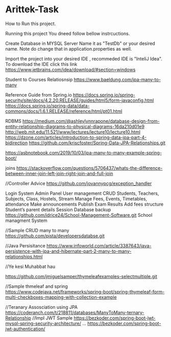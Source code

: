 # Arittek-Task
How to Run this project.

Running this project You dneed follow bellow instrcuctions.

Create Database in MYSQL Server 
Name it as "TestDb" or your desired name. Note do change that in application.properties as well.

Import the project into your desired IDE , recommeded IDE is "InteliJ Idea".
To download the IDE click this link https://www.jetbrains.com/idea/download/#section=windows

Student to Courses Relatiosnsip
https://www.baeldung.com/jpa-many-to-many

Reference Guide from Spring.io
https://docs.spring.io/spring-security/site/docs/4.2.20.RELEASE/guides/html5/form-javaconfig.html
https://docs.spring.io/spring-data/data-commons/docs/1.6.1.RELEASE/reference/html/pt01.html

RDBMS 
https://medium.com/@ashleylynnrapone/database-design-from-entity-relationship-diagrams-to-physical-diagrams-16da210d01e9
http://web.mit.edu/11.521/www/lectures/lecture10/lecture10.html
https://dzone.com/articles/introduction-to-spring-data-jpa-part-4-bidirection
https://github.com/kriscfoster/Spring-Data-JPA-Relationships.git



https://asbnotebook.com/2019/10/03/jpa-many-to-many-example-spring-boot/


joins 
https://stackoverflow.com/questions/5706437/whats-the-difference-between-inner-join-left-join-right-join-and-full-join

//Controller Advice
https://github.com/jovannypcg/exception_handler


Login System
Admin Panel
User management
CRUD Students, Teachers, Subjects, Class, Hostels, Stream
Manage Fees, Events, Timetables, attendance
Make announcements
Publish Exam Results
Add fees structure
Student’s parent details
Session
Database backup
https://github.com/idrice24/School-Management-Software.git
School managment System

//Sample CRUD many to many 
https://github.com/pista/developersdatabse.git

//Java Persisitance
https://www.infoworld.com/article/3387643/java-persistence-with-jpa-and-hibernate-part-2-many-to-many-relationships.html

//Ye kesi Muhabbat hau

https://github.com/jmiguelsamper/thymeleafexamples-selectmultiple.git

//Sample thmeleaf and spring 
https://www.codejava.net/frameworks/spring-boot/spring-thymeleaf-form-multi-checkboxes-mapping-with-collection-example


//Teranary Assosciation using JPA 
https://coderanch.com/t/218811/databases/ManyToMany-ternary-Relationship
//Impl JWT Sample 
https://bezkoder.com/spring-boot-jwt-mysql-spring-security-architecture/
...
https://bezkoder.com/spring-boot-jwt-authentication/

